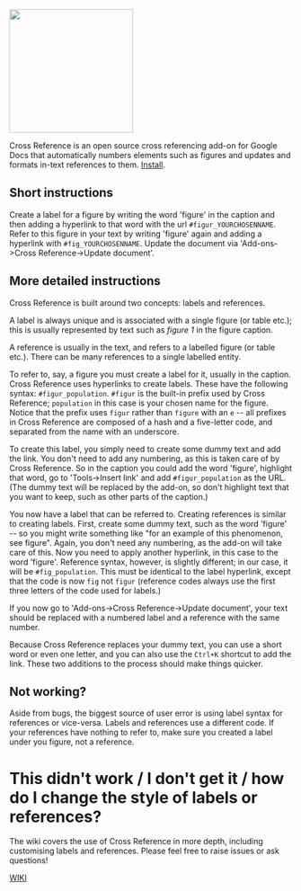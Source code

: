 <img src="/images/Panel_small.png" width="220px">

Cross Reference is an open source cross referencing add-on for Google Docs that automatically numbers elements such as figures and updates and formats in-text references to them. [Install](https://chrome.google.com/webstore/detail/cross-reference/hknkaiempgninehdhkgekoeoilkapgob?hl=en-GB).

## Short instructions

Create a label for a figure by writing the word 'figure' in the caption and then adding a hyperlink
to that word with the url `#figur_YOURCHOSENNAME`. Refer to this figure in your text by writing 'figure' again and
adding a hyperlink with `#fig_YOURCHOSENNAME`. Update the document via 'Add-ons->Cross Reference->Update document'.

## More detailed instructions

Cross Reference is built around two concepts: labels and references.

A label is always unique and is associated with a single figure (or table etc.); this is usually represented by text such as _figure 1_ in the figure caption.

A reference is usually in the text, and refers to a labelled figure (or table etc.). There can be many references to a single labelled entity.

To refer to, say, a figure you must create a label for it, usually in the caption. Cross Reference uses
hyperlinks to create labels. These have the following syntax: `#figur_population`. `#figur` is the built-in prefix used by Cross Reference; `population` in this case is your chosen name for the figure. Notice that the prefix uses `figur` rather than `figure` with an `e` -- all prefixes in Cross Reference are composed of a hash and a five-letter code, and separated from the name with an underscore.

To create this label, you simply need to create some dummy text and add the link. You don't need to add any numbering, as
this is taken care of by Cross Reference.
So in the caption you could add the word 'figure', highlight that word, go to 'Tools->Insert link' and add `#figur_population` as
the URL. (The dummy text will be replaced by the add-on, so don't highlight text that you want to keep, such as other parts
of the caption.)

You now have a label that can be referred to. Creating references is similar to creating labels. First, create some dummy
text, such as the word 'figure' -- so you might write something like "for an example of this phenomenon, see figure". Again,
you don't need any numbering, as the add-on will take care of this. Now you need to apply another hyperlink, in this case to the word 'figure'. Reference syntax, however, is slightly
different; in our case, it will be `#fig_population`. This must be identical to the label hyperlink, except that the code is now `fig` not `figur` (reference codes always use the first three letters of the code used for labels.)

If you now go to 'Add-ons->Cross Reference->Update document', your text should be replaced with a numbered label and
a reference with the same number.

Because Cross Reference replaces your dummy text, you can use a short word or even one letter, and you can also use the `Ctrl+K` shortcut to add the link. These two additions to the process should make things quicker.

## Not working?

Aside from bugs, the biggest source of user error is using label syntax for references or vice-versa. Labels and references
use a different code. If your references have nothing to refer to, make sure you created a label under you figure, not a
reference.

# This didn't work / I don't get it / how do I change the style of labels or references?

The wiki covers the use of Cross Reference in more depth, including customising labels and references. Please feel free to raise issues or ask questions!

[WIKI](https://github.com/davidrthorn/cross_reference/wiki/Cross-Reference-for-Google-Docs)
